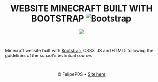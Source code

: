 # <h1 align="center">WEBSITE MINECRAFT BUILT WITH BOOTSTRAP <img src="https://github.com/FelipePDS/minecraft-in-bootstrap.github.io/blob/main/assets/images/icons/git-02.png" alt="Bootstrap"/></h1>
<p align="center"><img src="https://github.com/FelipePDS/minecraft-in-bootstrap.github.io/blob/main/assets/images/icons/favicon.png"/></p> <br> 

<p>Minecraft website built with <a href="https://getbootstrap.com/">Bootstrap</a>, CSS3, JS and HTML5 following the guidelines of the school's technical course.</p> <br>

<p align="center">&copy; FelipePDS &bull; <a href="https://felipepds.github.io/bootstrap-site-minecraft.github.io/">Site here</a></p>

